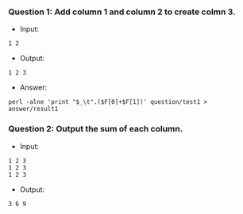 ### Question 1: Add column 1 and column 2 to create colmn 3.
* Input:
```
1 2
```
* Output:
```
1 2 3
```
* Answer:
```
perl -alne 'print "$_\t".($F[0]+$F[1])' question/test1 > answer/result1
```

### Question 2: Output the sum of each column.
* Input:
```
1 2 3
1 2 3
1 2 3
```
* Output:
```
3 6 9
```

